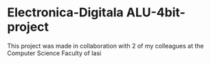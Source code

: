 # Electronica-Digitala ALU-4bit-project
This project was made in collaboration with 2 of my colleagues at the Computer Science Faculty of Iasi
